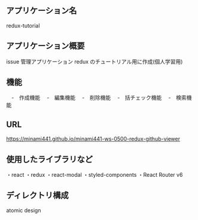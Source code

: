 ## アプリケーション名

redux-tutorial

## アプリケーション概要

issue 管理アプリケーション
redux のチュートリアル用に作成(個人学習用)

## 機能

　-　作成機能
　-　編集機能
　-　削除機能
　-　括チェック機能
　-　検索機能

## URL

https://minami441.github.io/minami441-ws-0500-redux-github-viewer

## 使用したライブラリなど

・react
・redux
・react-modal
・styled-components
・React Router v6

## ディレクトリ構成

atomic design
